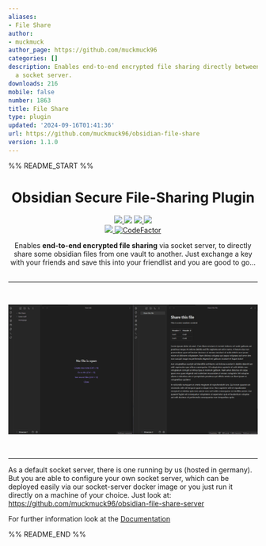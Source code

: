 ```yaml
---
aliases:
- File Share
author:
- muckmuck
author_page: https://github.com/muckmuck96
categories: []
description: Enables end-to-end encrypted file sharing directly between vaults via
  a socket server.
downloads: 216
mobile: false
number: 1863
title: File Share
type: plugin
updated: '2024-09-16T01:41:36'
url: https://github.com/muckmuck96/obsidian-file-share
version: 1.1.0
---
```


%% README_START %%

<h1 align="center">Obsidian Secure File-Sharing Plugin</h1>

<p align="center">
    <a href="https://github.com/muckmuck96/obsidian-file-share/releases/latest">
		<img src="https://img.shields.io/github/manifest-json/v/muckmuck96/obsidian-file-share?color=blue">
	</a>
    <img src="https://img.shields.io/github/release-date/muckmuck96/obsidian-file-share">
	<a href="https://github.com/muckmuck96/obsidian-file-share/blob/master/LICENSE">
		<img src="https://img.shields.io/github/license/muckmuck96/obsidian-file-share">
	</a>
	<img src="https://img.shields.io/github/downloads/muckmuck96/obsidian-file-share/total">
	<br>
	<a href="https://github.com/muckmuck96/obsidian-file-share/issues">
		<img src="https://img.shields.io/github/issues/muckmuck96/obsidian-file-share">
	</a>
	<a href="https://www.codefactor.io/repository/github/muckmuck96/obsidian-file-share"><img src="https://www.codefactor.io/repository/github/muckmuck96/obsidian-file-share/badge" alt="CodeFactor" /></a>
</p>

<div align="center">
	Enables <b>end-to-end encrypted file sharing</b> via socket server, to directly share some obsidian files from one vault to another. Just exchange a key with your friends and save this into your friendlist and you are good to go...</br></br>
</div>

---
</br>

![showcase](https://raw.githubusercontent.com/muckmuck96/obsidian-file-share/HEAD//assets/ObsidianFileShareShowCase.gif)

</br>

---

As a default socket server, there is one running by us (hosted in germany). But you are able to configure your own socket server, which can be deployed easily via our socket-server docker image or you just run it directly on a machine of your choice. Just look at: https://github.com/muckmuck96/obsidian-file-share-server

For further information look at the [Documentation](https://muckmuck96.github.io/obsidian-file-share/)


%% README_END %%